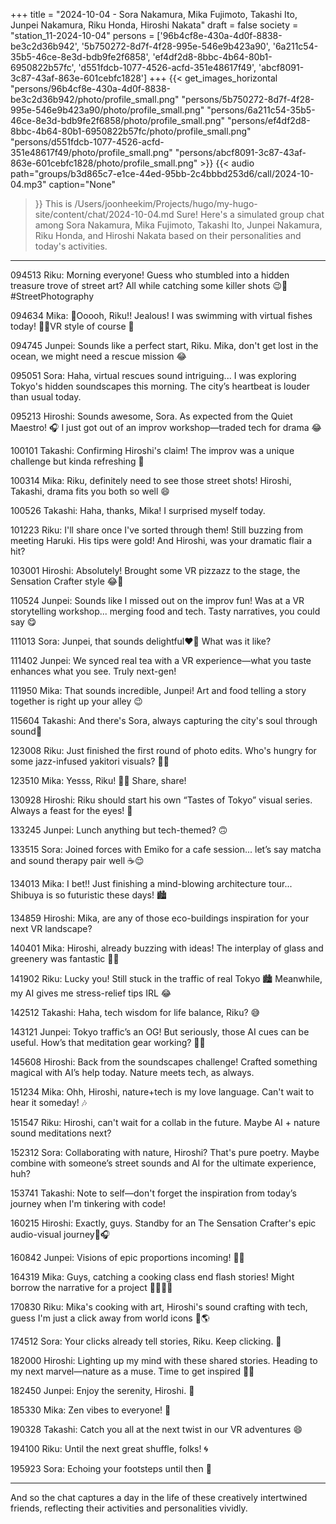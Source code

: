 +++
title = "2024-10-04 - Sora Nakamura, Mika Fujimoto, Takashi Ito, Junpei Nakamura, Riku Honda, Hiroshi Nakata"
draft = false
society = "station_11-2024-10-04"
persons = ['96b4cf8e-430a-4d0f-8838-be3c2d36b942', '5b750272-8d7f-4f28-995e-546e9b423a90', '6a211c54-35b5-46ce-8e3d-bdb9fe2f6858', 'ef4df2d8-8bbc-4b64-80b1-6950822b57fc', 'd551fdcb-1077-4526-acfd-351e48617f49', 'abcf8091-3c87-43af-863e-601cebfc1828']
+++
{{< get_images_horizontal "persons/96b4cf8e-430a-4d0f-8838-be3c2d36b942/photo/profile_small.png" "persons/5b750272-8d7f-4f28-995e-546e9b423a90/photo/profile_small.png" "persons/6a211c54-35b5-46ce-8e3d-bdb9fe2f6858/photo/profile_small.png" "persons/ef4df2d8-8bbc-4b64-80b1-6950822b57fc/photo/profile_small.png" "persons/d551fdcb-1077-4526-acfd-351e48617f49/photo/profile_small.png" "persons/abcf8091-3c87-43af-863e-601cebfc1828/photo/profile_small.png" >}}
{{< audio
    path="groups/b3d865c7-e1ce-44ed-95bb-2c4bbbd253d6/call/2024-10-04.mp3" 
    caption="None"
>}}
This is /Users/joonheekim/Projects/hugo/my-hugo-site/content/chat/2024-10-04.md
Sure! Here's a simulated group chat among Sora Nakamura, Mika Fujimoto, Takashi Ito, Junpei Nakamura, Riku Honda, and Hiroshi Nakata based on their personalities and today's activities. 

---
  
094513 Riku: Morning everyone! Guess who stumbled into a hidden treasure trove of street art? All while catching some killer shots 😉📸 #StreetPhotography

094634 Mika: 🎨Ooooh, Riku!! Jealous! I was swimming with virtual fishes today! 🐠🌊VR style of course 🤩

094745 Junpei: Sounds like a perfect start, Riku. Mika, don't get lost in the ocean, we might need a rescue mission 😂

095051 Sora: Haha, virtual rescues sound intriguing... I was exploring Tokyo's hidden soundscapes this morning. The city’s heartbeat is louder than usual today.

095213 Hiroshi: Sounds awesome, Sora. As expected from the Quiet Maestro! 🎧 I just got out of an improv workshop—traded tech for drama 😂

100101 Takashi: Confirming Hiroshi's claim! The improv was a unique challenge but kinda refreshing 🌟

100314 Mika: Riku, definitely need to see those street shots! Hiroshi, Takashi, drama fits you both so well 😄

100526 Takashi: Haha, thanks, Mika! I surprised myself today.

101223 Riku: I'll share once I've sorted through them! Still buzzing from meeting Haruki. His tips were gold! And Hiroshi, was your dramatic flair a hit?

103001 Hiroshi: Absolutely! Brought some VR pizzazz to the stage, the Sensation Crafter style 😂💫

110524 Junpei: Sounds like I missed out on the improv fun! Was at a VR storytelling workshop... merging food and tech. Tasty narratives, you could say 😋

111013 Sora: Junpei, that sounds delightful❤️🍵 What was it like? 

111402 Junpei: We synced real tea with a VR experience—what you taste enhances what you see. Truly next-gen!

111950 Mika: That sounds incredible, Junpei! Art and food telling a story together is right up your alley 😉

115604 Takashi: And there's Sora, always capturing the city's soul through sound🤔

123008 Riku: Just finished the first round of photo edits. Who's hungry for some jazz-infused yakitori visuals? 🎷🍢

123510 Mika: Yesss, Riku! 🎷🍢 Share, share!

130928 Hiroshi: Riku should start his own “Tastes of Tokyo” visual series. Always a feast for the eyes! 👀

133245 Junpei: Lunch anything but tech-themed? 🙃

133515 Sora: Joined forces with Emiko for a cafe session... let’s say matcha and sound therapy pair well ☕️😌

134013 Mika: I bet!! Just finishing a mind-blowing architecture tour... Shibuya is so futuristic these days! 🏙

134859 Hiroshi: Mika, are any of those eco-buildings inspiration for your next VR landscape?

140401 Mika: Hiroshi, already buzzing with ideas! The interplay of glass and greenery was fantastic 🌿💡

141902 Riku: Lucky you! Still stuck in the traffic of real Tokyo 🏙️ Meanwhile, my AI gives me stress-relief tips IRL 😂

142512 Takashi: Haha, tech wisdom for life balance, Riku? 😅

143121 Junpei: Tokyo traffic’s an OG! But seriously, those AI cues can be useful. How’s that meditation gear working? 🧘‍♂️

145608 Hiroshi: Back from the soundscapes challenge! Crafted something magical with AI’s help today. Nature meets tech, as always.

151234 Mika: Ohh, Hiroshi, nature+tech is my love language. Can't wait to hear it someday! 🎶

151547 Riku: Hiroshi, can't wait for a collab in the future. Maybe AI + nature sound meditations next?

152312 Sora: Collaborating with nature, Hiroshi? That's pure poetry. Maybe combine with someone’s street sounds and AI for the ultimate experience, huh? 

153741 Takashi: Note to self—don't forget the inspiration from today’s journey when I'm tinkering with code!

160215 Hiroshi: Exactly, guys. Standby for an The Sensation Crafter's epic audio-visual journey🌌🎧

160842 Junpei: Visions of epic proportions incoming! 🧠💥

164319 Mika: Guys, catching a cooking class end flash stories! Might borrow the narrative for a project 🎨👩‍🍳✨

170830 Riku: Mika's cooking with art, Hiroshi's sound crafting with tech, guess I'm just a click away from world icons 📸🌎

174512 Sora: Your clicks already tell stories, Riku. Keep clicking. 📸

182000 Hiroshi: Lighting up my mind with these shared stories. Heading to my next marvel—nature as a muse. Time to get inspired 🌿🎶

182450 Junpei: Enjoy the serenity, Hiroshi. 🙏

185330 Mika: Zen vibes to everyone! 🌱 

190328 Takashi: Catch you all at the next twist in our VR adventures 😄

194100 Riku: Until the next great shuffle, folks! 🌀

195923 Sora: Echoing your footsteps until then 🐾

---

And so the chat captures a day in the life of these creatively intertwined friends, reflecting their activities and personalities vividly.
